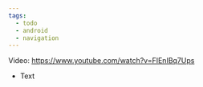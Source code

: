 ```yaml
---
tags:
  - todo
  - android
  - navigation
---
```

Video: https://www.youtube.com/watch?v=FIEnIBq7Ups
- Text